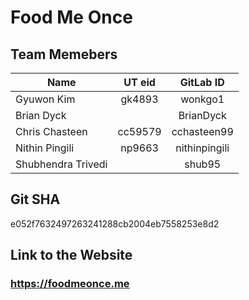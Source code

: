 # Food Me Once

## Team Memebers
|        Name        | UT eid |   GitLab ID   |
|--------------------|:------:|:-------------:|
|     Gyuwon Kim     | gk4893 |    wonkgo1    |
|     Brian Dyck     |        |   BrianDyck   |
|   Chris Chasteen   |cc59579 |  cchasteen99  |
|   Nithin Pingili   | np9663 | nithinpingili |
| Shubhendra Trivedi |        |     shub95    |


## Git SHA
e052f7632497263241288cb2004eb7558253e8d2

## Link to the Website
### https://foodmeonce.me
